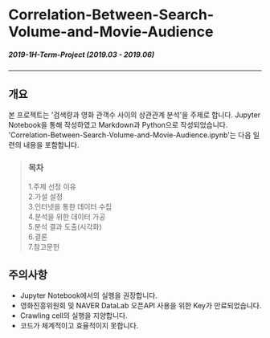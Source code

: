 # Correlation-Between-Search-Volume-and-Movie-Audience
##### 2019-1H-Term-Project (2019.03 - 2019.06)  
---
## 개요
본 프로젝트는 '검색량과 영화 관객수 사이의 상관관계 분석'을 주제로 합니다. Jupyter Notebook을 통해 작성하였고 Markdown과 Python으로 작성되었습니다. 'Correlation-Between-Search-Volume-and-Movie-Audience.ipynb'는 다음 일련의 내용을 포함합니다.
> ### 목차 
> 1.주제 선정 이유<br/>
> 2.가설 설정<br/>
> 3.인터넷을 통한 데이터 수집<br/>
> 4.분석을 위한 데이터 가공<br/>
> 5.분석 결과 도출(시각화)<br/>
> 6.결론<br/>
> 7.참고문헌<br/>



## 주의사항
* Jupyter Notebook에서의 실행을 권장합니다.
* 영화진흥위원회 및 NAVER DataLab 오픈API 사용을 위한 Key가 만료되었습니다.
* Crawling cell의 실행을 지양합니다.
* 코드가 체계적이고 효율적이지 못합니다.
